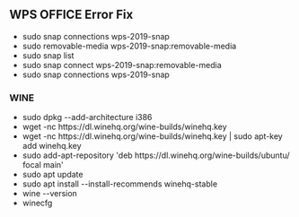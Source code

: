 ## WPS OFFICE Error Fix
<ul>
    <li> sudo snap connections wps-2019-snap </li>
    <li> sudo removable-media wps-2019-snap:removable-media </li>
    <li> sudo snap list </li>
    <li> sudo snap connect wps-2019-snap:removable-media </li>
    <li> sudo snap connections wps-2019-snap </li>
</ul>

### WINE
<ul>
<li> sudo dpkg --add-architecture i386 </li> 
<li> wget -nc https://dl.winehq.org/wine-builds/winehq.key </li> 
<li> wget -nc https://dl.winehq.org/wine-builds/winehq.key | sudo apt-key add winehq.key </li> 
<li> sudo add-apt-repository 'deb https://dl.winehq.org/wine-builds/ubuntu/ focal main' </li> 
<li> sudo apt update </li> 
<li> sudo apt install --install-recommends winehq-stable </li> 
<li> wine --version </li> 
<li> winecfg </li> 
</ul>
